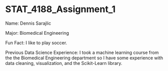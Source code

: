 # STAT_4188_Assignment_1

Name: Dennis Sarajlic

Major: Biomedical Engineering

Fun Fact: I like to play soccer.

Previous Data Science Experience: I took a machine learning course from the the Biomedical Engineering department so I have some experience with data cleaning, visualization, and the Scikit-Learn library.
